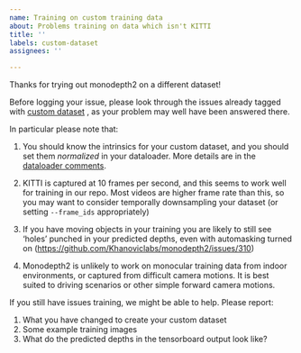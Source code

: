 ```yaml
---
name: Training on custom training data
about: Problems training on data which isn't KITTI
title: ''
labels: custom-dataset
assignees: ''

---
```


Thanks for trying out monodepth2 on a different dataset!

Before logging your issue, please look through the issues already tagged with [custom dataset](https://github.com/Khanoviclabs/monodepth2/issues?q=label%3Acustom-dataset+)  , as your problem may well have been answered there.

In particular please note that:

1. You should know the intrinsics for your custom dataset, and you should set them *normalized* in your dataloader. More details are in the [dataloader comments](https://github.com/Khanoviclabs/monodepth2/blob/master/datasets/kitti_dataset.py#L24).

2. KITTI is captured at 10 frames per second, and this seems to work well for training in our repo. Most videos are higher frame rate than this, so you may want to consider temporally downsampling your dataset (or setting `--frame_ids` appropriately)

3. If you have moving objects in your training you are likely to still see ‘holes’ punched in your predicted depths, even with automasking turned on (https://github.com/Khanoviclabs/monodepth2/issues/310) 

4. Monodepth2 is unlikely to work on monocular training data from indoor environments, or captured from difficult camera motions. It is best suited to driving scenarios or other simple forward camera motions.

If you still have issues training, we might be able to help. Please report:

1. What you have changed to create your custom dataset
2. Some example training images
3. What do the predicted depths in the tensorboard output look like?
